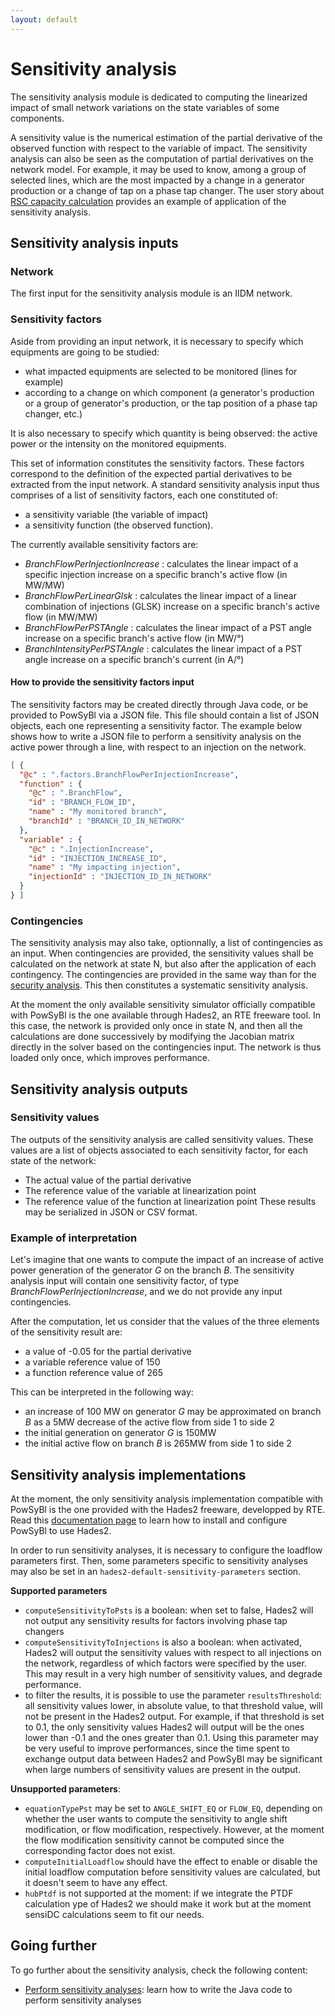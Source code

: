 ```yaml
---
layout: default
---
```


# Sensitivity analysis

The sensitivity analysis module is dedicated to computing the linearized impact of small network 
variations on the state variables of some components.

A sensitivity value is the numerical estimation of the partial derivative of the observed function 
with respect to the variable of impact.
The sensitivity analysis can also be seen as the computation of partial derivatives on the network model.
For example, it may be used to know, among a group of selected lines, which are the most impacted by a change in a generator production or a change of tap on a phase tap changer.
The user story about [RSC capacity calculation](../../user/user-stories/capacity_calculation_rsc.md) provides an example of application of the sensitivity analysis.

## Sensitivity analysis inputs

### Network
The first input for the sensitivity analysis module is an IIDM network.

### Sensitivity factors
Aside from providing an input network, it is necessary to specify which equipments are going to be
studied:
- what impacted equipments are selected to be monitored (lines for example)
- according to a change on which component (a generator's production or a group of generator's production, or the tap position of a phase tap changer, etc.)

It is also necessary to specify which quantity is being observed: the active power or the intensity on the monitored equipments. 

This set of information constitutes the sensitivity factors. These factors correspond to the definition
of the expected partial derivatives to be extracted from the input network.
A standard sensitivity analysis input thus comprises of a list of sensitivity factors, each one constituted of:
- a sensitivity variable (the variable of impact) 
- a sensitivity function (the observed function).

The currently available sensitivity factors are:
- *BranchFlowPerInjectionIncrease* : calculates the linear impact of a specific injection increase on a specific branch's active flow (in MW/MW) 
- *BranchFlowPerLinearGlsk* : calculates the linear impact of a linear combination of injections (GLSK) increase on a specific branch's active flow (in MW/MW)
- *BranchFlowPerPSTAngle* : calculates the linear impact of a PST angle increase on a specific branch's active flow (in MW/°)
- *BranchIntensityPerPSTAngle* : calculates the linear impact of a PST angle increase on a specific branch's current (in A/°)

#### How to provide the sensitivity factors input

The sensitivity factors may be created directly through Java code, or be provided to PowSyBl 
via a JSON file. This file should contain a list of JSON objects, each one representing a 
sensitivity factor. The example below shows how to write a JSON file to perform a sensitivity 
analysis on the active power through a line, with respect to an injection on the network.
```json
[ {
  "@c" : ".factors.BranchFlowPerInjectionIncrease",
  "function" : {
    "@c" : ".BranchFlow",
    "id" : "BRANCH_FLOW_ID",
    "name" : "My monitored branch",
    "branchId" : "BRANCH_ID_IN_NETWORK"
  },
  "variable" : {
    "@c" : ".InjectionIncrease",
    "id" : "INJECTION_INCREASE_ID",
    "name" : "My impacting injection",
    "injectionId" : "INJECTION_ID_IN_NETWORK"
  }
} ]
```

### Contingencies
The sensitivity analysis may also take, optionnally, a list of contingencies as an input. 
When contingencies are provided, the sensitivity values
shall be calculated on the network at state N, but also after the application of each contingency.
The contingencies are provided in the same way than for the [security analysis](../securityanalysis/index.md).
This then constitutes a systematic sensitivity analysis.

At the moment the only available sensitivity simulator officially compatible with PowSyBl is
the one available through Hades2, an RTE freeware tool. In this case, the network is provided 
only once in state N, and then all the calculations are done successively by modifying the Jacobian 
matrix directly in the solver based on the contingencies input.
The network is thus loaded only once, which improves performance.

## Sensitivity analysis outputs

### Sensitivity values
The outputs of the sensitivity analysis are called sensitivity values. 
These values are a list of objects associated to each sensitivity factor, for each state of the network:
- The actual value of the partial derivative
- The reference value of the variable at linearization point
- The reference value of the function at linearization point 
These results may be serialized in JSON or CSV format.

### Example of interpretation
Let's imagine that one wants to compute the impact of an increase of active power generation of the 
generator *G* on the branch *B*.
The sensitivity analysis input will contain one sensitivity factor, 
of type *BranchFlowPerInjectionIncrease*, and we do not provide any input contingencies.

After the computation, let us consider that the values of the three elements of the sensitivity 
result are:
- a value of -0.05 for the partial derivative
- a variable reference value of 150
- a function reference value of 265

This can be interpreted in the following way:
- an increase of 100 MW on generator *G* may be approximated on branch *B* as a 5MW decrease of the 
active flow from side 1 to side 2 
- the initial generation on generator *G* is 150MW
- the initial active flow on branch *B* is 265MW from side 1 to side 2
 
## Sensitivity analysis implementations

At the moment, the only sensitivity analysis implementation compatible with PowSyBl is the one provided
with the Hades2 freeware, developped by RTE.
Read this [documentation page](https://rte-france.github.io/hades2/index.html) to learn how to 
install and configure PowSyBl to use Hades2.

In order to run sensitivity analyses, it is necessary to configure the loadflow parameters first.
Then, some parameters specific to sensitivity analyses may also be set in an `hades2-default-sensitivity-parameters` section.

**Supported parameters**
- `computeSensitivityToPsts` is a boolean: when set to false, Hades2 will not output any sensitivity
results for factors involving phase tap changers
- `computeSensitivityToInjections` is also a boolean: when activated, Hades2 will output the sensitivity
values with respect to all injections on the network, regardless of which factors were specified by the 
user. This may result in a very high number of sensitivity values, and degrade performance.
- to filter the results, it is possible to use the parameter `resultsThreshold`: all sensitivity values 
lower, in absolute value, to that threshold value, will not be present in the Hades2 output.
For example, if that threshold is set to 0.1, the only sensitivity values Hades2 will output will be
the ones lower than -0.1 and the ones greater than 0.1. Using this parameter may be very useful to
improve performances, since the time spent to exchange output data between Hades2 and PowSyBl may
be significant when large numbers of sensitivity values are present in the output.


**Unsupported parameters**:
- `equationTypePst` may be set to `ANGLE_SHIFT_EQ` or `FLOW_EQ`, depending on whether the user wants to compute the sensitivity to angle shift modification, or flow modification, respectively. However, at the moment the flow modification sensitivity cannot be computed since the corresponding factor does not exist.
- `computeInitialLoadflow` should have the effect to enable or disable the initial loadflow computation
before sensitivity values are calculated, but it doesn't seem to have any effect.
- `hubPtdf` is not supported at the moment: if we integrate the PTDF calculation ype of Hades2 we should make it work but at the moment sensiDC calculations seem to fit our needs.


## Going further

To go further about the sensitivity analysis, check the following content:
- [Perform sensitivity analyses](/../../developer/tutorials/sensitivity-analysis.md): learn how to write the Java code to perform sensitivity analyses

